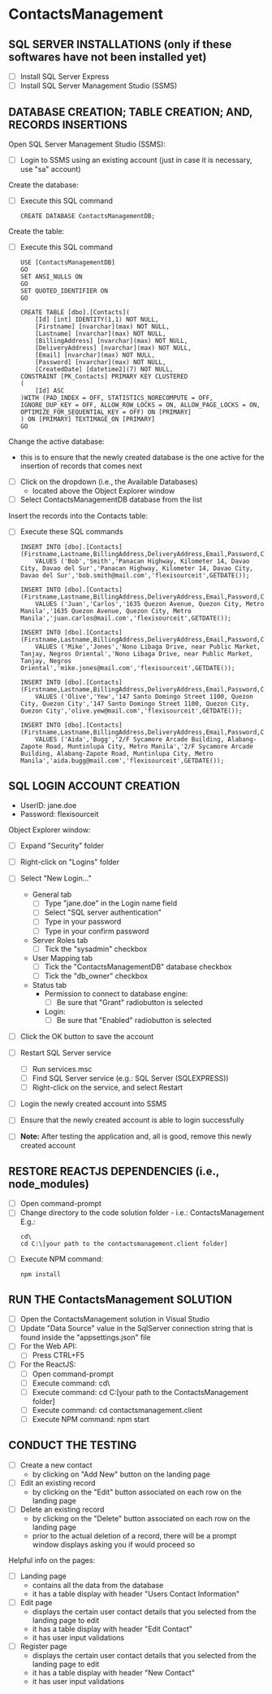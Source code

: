 # ContactsManagement


## SQL SERVER INSTALLATIONS (only if these softwares have not been installed yet)

- [ ] Install SQL Server Express
- [ ] Install SQL Server Management Studio (SSMS)

## DATABASE CREATION; TABLE CREATION; AND, RECORDS INSERTIONS

Open SQL Server Management Studio (SSMS):
- [ ] Login to SSMS using an existing account (just in case it is necessary, use "sa" account)

Create the database:
- [ ] Execute this SQL command
    ```
    CREATE DATABASE ContactsManagementDB;
    ```

Create the table:
- [ ] Execute this SQL command
    ```
    USE [ContactsManagementDB]
    GO
    SET ANSI_NULLS ON
    GO
    SET QUOTED_IDENTIFIER ON
    GO

    CREATE TABLE [dbo].[Contacts](
        [Id] [int] IDENTITY(1,1) NOT NULL,
        [Firstname] [nvarchar](max) NOT NULL,
        [Lastname] [nvarchar](max) NOT NULL,
        [BillingAddress] [nvarchar](max) NOT NULL,
        [DeliveryAddress] [nvarchar](max) NOT NULL,
        [Email] [nvarchar](max) NOT NULL,
        [Password] [nvarchar](max) NOT NULL,
        [CreatedDate] [datetime2](7) NOT NULL,
    CONSTRAINT [PK_Contacts] PRIMARY KEY CLUSTERED 
    (
        [Id] ASC
    )WITH (PAD_INDEX = OFF, STATISTICS_NORECOMPUTE = OFF, IGNORE_DUP_KEY = OFF, ALLOW_ROW_LOCKS = ON, ALLOW_PAGE_LOCKS = ON, OPTIMIZE_FOR_SEQUENTIAL_KEY = OFF) ON [PRIMARY]
    ) ON [PRIMARY] TEXTIMAGE_ON [PRIMARY]
    GO
    ```

Change the active database:
- this is to ensure that the newly created database is the one active for the insertion of records that comes next

- [ ] Click on the dropdown (i.e., the Available Databases)
    - located above the Object Explorer window
- [ ] Select ContactsManagementDB database from the list

Insert the records into the Contacts table:
- [ ] Execute these SQL commands
    ```
    INSERT INTO [dbo].[Contacts] (Firstname,Lastname,BillingAddress,DeliveryAddress,Email,Password,CreatedDate)
        VALUES ('Bob','Smith','Panacan Highway, Kilometer 14, Davao City, Davao del Sur','Panacan Highway, Kilometer 14, Davao City, Davao del Sur','bob.smith@mail.com','flexisourceit',GETDATE());

    INSERT INTO [dbo].[Contacts] (Firstname,Lastname,BillingAddress,DeliveryAddress,Email,Password,CreatedDate)
        VALUES ('Juan','Carlos','1635 Quezon Avenue, Quezon City, Metro Manila','1635 Quezon Avenue, Quezon City, Metro Manila','juan.carlos@mail.com','flexisourceit',GETDATE());

    INSERT INTO [dbo].[Contacts] (Firstname,Lastname,BillingAddress,DeliveryAddress,Email,Password,CreatedDate)
        VALUES ('Mike','Jones','Nono Libaga Drive, near Public Market, Tanjay, Negros Oriental','Nono Libaga Drive, near Public Market, Tanjay, Negros Oriental','mike.jones@mail.com','flexisourceit',GETDATE());

    INSERT INTO [dbo].[Contacts] (Firstname,Lastname,BillingAddress,DeliveryAddress,Email,Password,CreatedDate)
        VALUES ('Olive','Yew','147 Santo Domingo Street 1100, Quezon City, Quezon City','147 Santo Domingo Street 1100, Quezon City, Quezon City','olive.yew@mail.com','flexisourceit',GETDATE());

    INSERT INTO [dbo].[Contacts] (Firstname,Lastname,BillingAddress,DeliveryAddress,Email,Password,CreatedDate)
        VALUES ('Aida','Bugg','2/F Sycamore Arcade Building, Alabang-Zapote Road, Muntinlupa City, Metro Manila','2/F Sycamore Arcade Building, Alabang-Zapote Road, Muntinlupa City, Metro Manila','aida.bugg@mail.com','flexisourceit',GETDATE());
    ```

## SQL LOGIN ACCOUNT CREATION

- UserID: jane.doe
- Password: flexisourceit

Object Explorer window:
- [ ] Expand "Security" folder
- [ ] Right-click on "Logins" folder
- [ ] Select "New Login..."

    - General tab
        - [ ] Type "jane.doe" in the Login name field
        - [ ] Select "SQL server authentication"
        - [ ] Type in your password
        - [ ] Type in your confirm password
    - Server Roles tab
        - [ ] Tick the "sysadmin" checkbox
    - User Mapping tab
        - [ ] Tick the "ContactsManagementDB" database checkbox
        - [ ] Tick the "db_owner" checkbox
    - Status tab
        - Permission to connect to database engine:
            - [ ] Be sure that "Grant" radiobutton is selected
        - Login:
            - [ ] Be sure that "Enabled" radiobutton is selected

- [ ] Click the OK button to save the account
- [ ] Restart SQL Server service
    - [ ] Run services.msc
    - [ ] Find SQL Server service (e.g.: SQL Server (SQLEXPRESS))
    - [ ] Right-click on the service, and select Restart
- [ ] Login the newly created account into SSMS
- [ ] Ensure that the newly created account is able to login successfully
- [ ] <b>Note:</b> After testing the application and, all is good, remove this newly created account

## RESTORE REACTJS DEPENDENCIES (i.e., node_modules)

- [ ] Open command-prompt
- [ ] Change directory to the code solution folder - i.e.: ContactsManagement
    E.g.:
    ```
    cd\
    cd C:\[your path to the contactsmanagement.client folder]
    ```
- [ ] Execute NPM command:
    ```
    npm install
    ```

## RUN THE ContactsManagement SOLUTION

- [ ] Open the ContactsManagement solution in Visual Studio
- [ ] Update "Data Source" value in the SqlServer connection string that is found inside the "appsettings.json" file
- [ ] For the Web API:
    - [ ] Press CTRL+F5
- [ ] For the ReactJS:
    - [ ] Open command-prompt
    - [ ] Execute command: cd\
    - [ ] Execute command: cd C:\[your path to the ContactsManagement folder]
    - [ ] Execute command: cd contactsmanagement.client
    - [ ] Execute NPM command: npm start

## CONDUCT THE TESTING

- [ ] Create a new contact
    - by clicking on "Add New" button on the landing page
- [ ] Edit an existing record
    - by clicking on the "Edit" button associated on each row on the landing page
- [ ] Delete an existing record
    - by clicking on the "Delete" button associated on each row on the landing page
    - prior to the actual deletion of a record, there will be a prompt window displays asking you if would proceed so

Helpful info on the pages:
- [ ] Landing page
    - contains all the data from the database
    - it has a table display with header "Users Contact Information"
- [ ] Edit page
    - displays the certain user contact details that you selected from the landing page to edit
    - it has a table display with header "Edit Contact"
    - it has user input validations
- [ ] Register page
    - displays the certain user contact details that you selected from the landing page to edit
    - it has a table display with header "New Contact"
    - it has user input validations